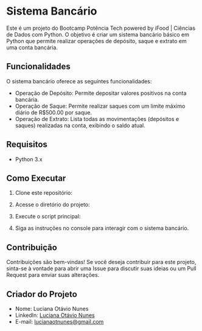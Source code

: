 # Sistema Bancário

Este é um projeto do Bootcamp Potência Tech powered by iFood | Ciências de Dados com Python. O objetivo é criar um sistema bancário básico em Python que permite realizar operações de depósito, saque e extrato em uma conta bancária.

## Funcionalidades

O sistema bancário oferece as seguintes funcionalidades:

- Operação de Depósito: Permite depositar valores positivos na conta bancária.
- Operação de Saque: Permite realizar saques com um limite máximo diário de R$500.00 por saque.
- Operação de Extrato: Lista todas as movimentações (depósitos e saques) realizadas na conta, exibindo o saldo atual.

## Requisitos

- Python 3.x

## Como Executar

1. Clone este repositório:


2. Acesse o diretório do projeto:


3. Execute o script principal:


4. Siga as instruções no console para interagir com o sistema bancário.

## Contribuição

Contribuições são bem-vindas! Se você deseja contribuir para este projeto, sinta-se à vontade para abrir uma Issue para discutir suas ideias ou um Pull Request para enviar suas alterações.

## Criador do Projeto

- Nome: Luciana Otávio Nunes
- LinkedIn: [Luciana Otávio Nunes](https://www.linkedin.com/in/luhonunes)
- E-mail: lucianaotnunes@gmail.com
